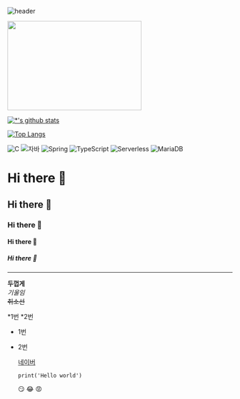 ![header](https://capsule-render.vercel.app/api?type=egg&color=auto&height=300&section=header&text=깃허브%20특강&fontSize=90)

<img src='images/picture01.jpg' width=300 height=200> </img>

[![*'s github stats](https://github-readme-stats.vercel.app/api?username=DangtangEee)](https://github.com/DangtangEee)

[![Top Langs](https://github-readme-stats.vercel.app/api/top-langs/?username=DangtangEee)](https://github.com/DangtangEee/github-readme-stats)


![C](https://img.shields.io/badge/-C-123456?style=flat-square&logo=C&logoColor=black)
![자바](https://img.shields.io/badge/-자바-007396?style=flat&logo=Java&logoColor=ffffff)
![Spring](https://img.shields.io/badge/-Spring-6DB33F?style=for-the-badge&logo=Spring&logoColor=white)
![TypeScript](https://img.shields.io/badge/-TypeScript-3178C6?style=flat-square&logo=TypeScript&logoColor=white)
![Serverless](https://img.shields.io/badge/-Serverless-FD5750?style=flat-square&logo=Serverless&logoColor=magenta)
![MariaDB](https://img.shields.io/badge/-MariaDB-1F305F?style=flat-square&logo=mariadb&logoColor=white)
​
# Hi there 👋
## Hi there 👋
### Hi there 👋
#### Hi there 👋
##### Hi there 👋
---

**두껍게** <br>
*기울임* <br>
~~취소선~~ <br>

*1번
*2번
 - 1번
 - 2번

   [네이버](www.naver,com)

   ```
   print('Hello world')
   ```
   :smirk:
   :joy:
   :rage:
   
